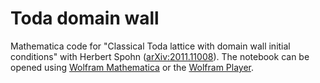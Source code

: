 Toda domain wall
================

Mathematica code for "Classical Toda lattice with domain wall initial conditions" with Herbert Spohn ([arXiv:2011.11008](https://arxiv.org/abs/2011.11008)). The notebook can be opened using [Wolfram Mathematica](https://www.wolfram.com/mathematica/) or the [Wolfram Player](https://www.wolfram.com/player/).
